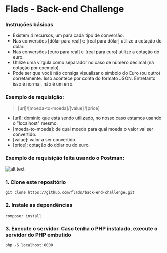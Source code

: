 # Flads - Back-end Challenge

### Instruções básicas
- Existem 4 recursos, um para cada tipo de conversão.
- Nas conversões [dólar para real] e [real para dólar] utilize a cotação do dólar.
- Nas conversões [euro para real] e [real para euro] utilize a cotação do euro.
- Utilize uma vírgula como separador no caso de número decimal (na cotação por exemplo).
- Pode ser que você não consiga visualizar o símbolo do Euro (ou outro) corretamente. Isso acontece por conta do formato JSON. Entretanto isso é normal, não é um erro.

### Exemplo de requisição:
> [url]/[moeda-to-moeda]/[value]/[price]
- [url]: domínio que está sendo utilizado, no nosso caso estamos usando o "localhost" mesmo.
- [moeda-to-moeda]: de qual moeda para qual moeda o valor vai ser convertido.
- [value]: valor a ser convertido.
- [price]: cotação do dólar ou do euro.

### Exemplo de requisição feita usando o Postman:
![alt text](https://github.com/flads/back-end-challenge/blob/master/image-postman.png)

### 1. Clone este repositório
```
git clone https://github.com/flads/back-end-challenge.git
```
### 2. Instale as dependências
```
composer install
```
### 3. Execute o servidor. Caso tenha o PHP instalado, execute o servidor do PHP embutido
```
php -S localhost:8000
```
